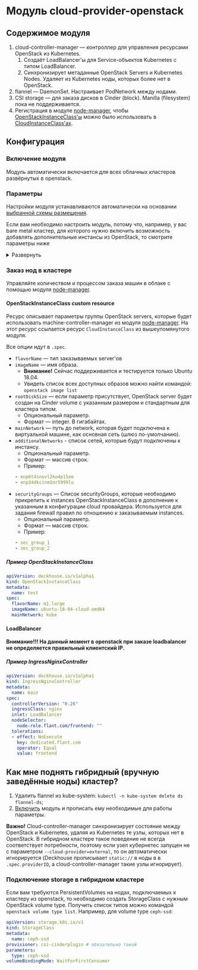 # Модуль cloud-provider-openstack

## Содержимое модуля

1. cloud-controller-manager — контроллер для управления ресурсами OpenStack из Kubernetes.
    1. Создаёт LoadBalancer'ы для Service-объектов Kubernetes с типом LoadBalancer.
    2. Синхронизирует метаданные OpenStack Servers и Kubernetes Nodes. Удаляет из Kubernetes ноды, которых более нет в OpenStack.
2. flannel — DaemonSet. Настраивает PodNetwork между нодами.
3. CSI storage — для заказа дисков в Cinder (block). Manilla (filesystem) пока не поддерживается.
4. Регистрация в модуле [node-manager](modules/040-node-manager), чтобы [OpenStackInstanceClass'ы](#OpenStackInstanceClass) можно было использовать в [CloudInstanceClass'ах](modules/040-node-manager/README.md#NodeGroup-custom-resource).


## Конфигурация

### Включение модуля

Модуль автоматически включается для всех облачных кластеров развёрнутых в openstack.

### Параметры
Настройки модуля устанавливаются автоматически на основании [выбранной схемы размещения](candi/README.md).

Если вам необходимо настроить модуль, потому что, например, у вас bare metal кластер, для которого нужно включить
возможность добавлять дополнительные инстансы из OpenStack, то смотрите параметры ниже
<details>
<summary>Развернуть</summary>

> **Внимание!** При изменении конфигурационных параметров приведенных в этой секции (параметров, указываемых в ConfigMap deckhouse) **перекат существующих Machines НЕ производится** (новые Machines будут создаваться с новыми параметрами). Перекат происходит только при изменении параметров `NodeGroup` и `OpenStackInstanceClass`. См. подробнее в документации модуля [node-manager](/modules/040-node-manager/README.md#как-мне-перекатить-машины-с-новой-конфигурацией).

* `connection` - Параметры подключения к api cloud provider'a
    * `authURL` — OpenStack Identity API URL.
    * `caCert` — если OpenStack API имеет self-signed сертификат, можно указать CA x509 сертификат, использовавшийся для подписи.
        * Формат — строка. Сертификат в PEM формате.
        * Опциональный параметр.
    * `domainName` — имя домена.
    * `tenantName` — имя проекта.
        * Не может использоваться вместе с `tenantID`.
    * `tenantID` — id проекта.
        * Не может использоваться вместе с `tenantName`.
    * `username` — имя пользователя с полными правами на проект.
    * `password` — пароль к пользователю.
    * `region` — регион OpenStack, где будет развёрнут кластер.
* `internalNetworkNames` — имена сетей, подключённые к виртуальной машине, и используемые cloud-controller-manager для проставления InternalIP в `.status.addresses` в Node API объект.
    * Формат — массив строк. Например,
        ```yaml
        internalNetworkNames:
        - KUBE-3
        - devops-internal
        ```
* `externalNetworkNames` — имена сетей, подключённые к виртуальной машине, и используемые cloud-controller-manager для проставления ExternalIP в `.status.addresses` в Node API объект.
    * Формат — массив строк. Например,

        ```yaml
        internalNetworkNames:
        - KUBE-3
        - devops-internal
        ```
* `podNetworkMode` - определяет способ организации трафика в той сети, которая используется для коммуникации между подами (обычно это internal сеть, но бывают исключения).
    * Допустимые значение:
      * `DirectRouting` – между узлами работает прямая маршрутизация.
      * `DirectRoutingWithPortSecurityEnabled` - между узлами работает прямая маршрутизация, но только если в OpenStack явно разрешить на Port'ах диапазон адресов используемых во внутренней сети.
          * **Внимание!** Убедитесь, что у `username` есть доступ на редактирование AllowedAddressPairs на Port'ах, подключенных в сеть `internalNetworkName`. Обычно, в OpenStack, такого доступа нет, если сеть имеет флаг `shared`.
      * `VXLAN` – между узлами НЕ работает прямая маршрутизация, необходимо использовать VXLAN.
    * Опциональный параметр. По-умолчанию `DirectRoutingWithPortSecurityEnabled`.
* `instances` — параметры instances, которые используются при создании:
    * `sshKeyPairName` — имя OpenStack ресурса `keypair`, который будет использоваться при заказе instances.
        * Опциональный параметр.
    * `securityGroups` — Список securityGroups, которые нужно прикрепить к заказанным instances. Используется для задания firewall правил по отношению к заказываемым instances.
        * Опциональный параметр.
        * Формат — массив строк.
* `loadBalancer` - параметры Load Balancer
    * `subnetID` - ID Neutron subnet, в котором создать load balancer virtual IP.
        * Формат — строка.
        * Опциональный параметр.
    * `floatingNetworkID` - ID external network, который будет использоваться для заказа floating ip
        * Формат — строка.
        * Опциональный параметр.

#### Пример конфигурации

```yaml
cloudProviderOpenstackEnabled: "true"
cloudProviderOpenstack: |
  connection:
    authURL: https://test.tests.com:5000/v3/
    domainName: default
    tenantName: default
    username: jamie
    password: nein
    region: HetznerFinland
  externalNetworkNames:
  - public
  internalNetworkNames:
  - kube
  instances:
    sshKeyPairName: my-ssh-keypair
    securityGroups:
    - default
    - allow-ssh-and-icmp
```
</details>

### Заказ нод в кластере

Управляйте количеством и процессом заказа машин в облаке с помощью модуля [node-manager](modules/040-node-manager).

#### OpenStackInstanceClass custom resource

Ресурс описывает параметры группы OpenStack servers, которые будет использовать machine-controller-manager из модуля [node-manager](modules/040-node-manager). На этот ресурс ссылается ресурс `CloudInstanceClass` из вышеупомянутого модуля.

Все опции идут в `.spec`.

* `flavorName` — тип заказываемых server'ов
* `imageName` — имя образа.
    * **Внимание!** Сейчас поддерживается и тестируется только Ubuntu 18.04.
    * Увидеть список всех доступных образов можно найти командой: `openstack image list`
* `rootDiskSize` — если параметр присутствует, OpenStack server будет создан на Cinder volume с указанным размером и стандартным для кластера типом.
    * Опциональный параметр.
    * Формат — integer. В гигабайтах.
* `mainNetwork` — путь до network, которая будет подключена к виртуальной машине, как основная сеть (шлюз по-умолчанию).
* `additionalNetworks` - список сетей, которые будут подключены к инстансу.
    * Опциональный параметр.
    * Формат — массив строк.
    * Пример:
    ```yaml
    - enp6t4snovl2ko4p15em
    - enp34dkcinm1nr5999lu
    ```
* `securityGroups` — Список securityGroups, которые необходимо прикрепить к instances OpenStackInstanceClass в дополнение к указанным в конфигурации cloud провайдера. Используется для задания firewall правил по отношению к заказываемым instances.
    * Опциональный параметр.
    * Формат — массив строк.
    * Пример:
    ```yaml
    - sec_group_1
    - sec_group_2
    ```

##### Пример OpenStackInstanceClass

```yaml
apiVersion: deckhouse.io/v1alpha1
kind: OpenStackInstanceClass
metadata:
  name: test
spec:
  flavorName: m1.large
  imageName: ubuntu-18-04-cloud-amd64
  mainNetwork: kube
```

#### LoadBalancer
**Внимание!!! На данный момент в openstack при заказе loadbalancer не определяется правильный клиентский IP.**

##### Пример IngressNginxController

```yaml
apiVersion: deckhouse.io/v1alpha1
kind: IngressNginxController
metadata:
  name: main
spec:
  controllerVersion: "0.26"
  ingressClass: nginx
  inlet: LoadBalancer
  nodeSelector:
    node-role.flant.com/frontend: ""
  tolerations:
  - effect: NoExecute
    key: dedicated.flant.com
    operator: Equal
    value: frontend
```

## Как мне поднять гибридный (вручную заведённые ноды) кластер?

1. Удалить flannel из kube-system: `kubectl -n kube-system delete ds flannel-ds`;
2. [Включить](#Пример-конфигурации) модуль и прописать ему необходимые для работы параметры.

**Важно!** Cloud-controller-manager синхронизирует состояние между OpenStack и Kubernetes, удаляя из Kubernetes те узлы, которых нет в OpenStack. В гибридном кластере такое поведение не всегда соответствует потребности, поэтому если узел кубернетес запущен не с параметром `--cloud-provider=external`, то он автоматически игнорируется (Deckhouse прописывает `static://` в ноды в в `.spec.providerID`, а cloud-controller-manager такие узлы игнорирует).

### Подключение storage в гибридном кластере

Если вам требуются PersistentVolumes на нодах, подключаемых к кластеру из openstack, то необходимо создать StorageClass с нужным OpenStack volume type. Получить список типов можно командой `openstack volume type list`.
Например, для volume type `ceph-ssd`:

```yaml
apiVersion: storage.k8s.io/v1
kind: StorageClass
metadata:
  name: ceph-ssd
provisioner: csi-cinderplugin # обязательно такой
parameters:
  type: ceph-ssd
volumeBindingMode: WaitForFirstConsumer
```
